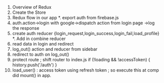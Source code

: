 1. Overview of Redux
2. Create the Store
3. Redux flow in our app
   \*. export auth from firebase.js
4. auth.action->login with google->dispatch action from login page ->log the response
5. create auth reducer {login_request,login_success,login_fail,load_profile}
   \*. Add in combine reducer
6. read data in login and redirect
7. log_out() action and reducer from sidebar
8. redirect to auth on log_out()
9. protect route ; shift router to index.js
   if (!loading && !accessToken) {
   history.push('/auth')
   }
10.   load_user() : access token using refresh token ; so execute this at comp did mount() in app.
